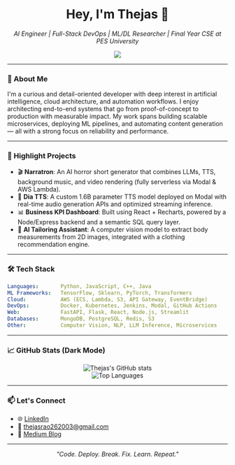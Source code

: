 
<h1 align="center">Hey, I'm Thejas 👋</h1>
<p align="center">
  <em>AI Engineer | Full-Stack DevOps | ML/DL Researcher | Final Year CSE at PES University</em>
</p>

<p align="center">
  <img src="https://readme-typing-svg.herokuapp.com?font=Fira+Code&size=24&duration=3000&pause=1000&center=true&vCenter=true&width=435&lines=I+build+AI-powered+tools+%F0%9F%A7%A0;I+ship+cloud-native+apps+%E2%9A%99%EF%B8%8F;I+engineer+real-world+solutions+%F0%9F%9A%80" />
</p>

---

### 🧠 About Me

I'm a curious and detail-oriented developer with deep interest in artificial intelligence, cloud architecture, and automation workflows. I enjoy architecting end-to-end systems that go from proof-of-concept to production with measurable impact. My work spans building scalable microservices, deploying ML pipelines, and automating content generation — all with a strong focus on reliability and performance.

---

### 🌟 Highlight Projects

- 🎬 **Narratron**: An AI horror short generator that combines LLMs, TTS, background music, and video rendering (fully serverless via Modal & AWS Lambda).
- 🧠 **Dia TTS**: A custom 1.6B parameter TTS model deployed on Modal with real-time audio generation APIs and optimized streaming inference.
- 📊 **Business KPI Dashboard**: Built using React + Recharts, powered by a Node/Express backend and a semantic SQL query layer.
- 🧥 **AI Tailoring Assistant**: A computer vision model to extract body measurements from 2D images, integrated with a clothing recommendation engine.

---

### 🛠️ Tech Stack

```yaml
Languages:       Python, JavaScript, C++, Java
ML Frameworks:   TensorFlow, Sklearn, PyTorch, Transformers
Cloud:           AWS (ECS, Lambda, S3, API Gateway, EventBridge)
DevOps:          Docker, Kubernetes, Jenkins, Modal, GitHub Actions
Web:             FastAPI, Flask, React, Node.js, Streamlit
Databases:       MongoDB, PostgreSQL, Redis, S3
Other:           Computer Vision, NLP, LLM Inference, Microservices
```

---

### 📈 GitHub Stats (Dark Mode)

<p align="center">
  <img src="https://github-readme-stats.vercel.app/api?username=thejasrao262003&show_icons=true&theme=tokyonight" alt="Thejas's GitHub stats" />
  <br/>
  <img src="https://github-readme-stats.vercel.app/api/top-langs/?username=thejasrao262003&layout=compact&theme=tokyonight" alt="Top Languages" />
</p>

---

### 📫 Let's Connect

- 🌐 [LinkedIn](https://www.linkedin.com/in/thejasprao/)
- 📨 thejasrao262003@gmail.com
- 📘 [Medium Blog](https://medium.com/@mail_99211)

---

<p align="center"><i>"Code. Deploy. Break. Fix. Learn. Repeat."</i></p>
